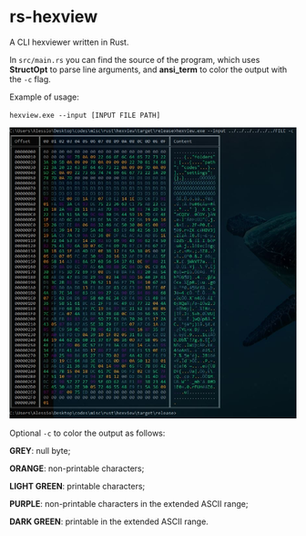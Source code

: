 # rs-hexview
A CLI hexviewer written in Rust.

In `src/main.rs` you can find the source of the program, which uses **StructOpt** to parse line arguments, and **ansi_term** to color the output with the `-c` flag.

Example of usage:

`hexview.exe --input [INPUT FILE PATH]`

![alt text](https://raw.githubusercontent.com/ph04/rs-hexview/master/example.jpg)

Optional `-c` to color the output as follows:

**GREY**: null byte;

**ORANGE**: non-printable characters;

**LIGHT GREEN**: printable characters;

**PURPLE**: non-printable characters in the extended ASCII range;

**DARK GREEN**: printable in the extended ASCII range.
